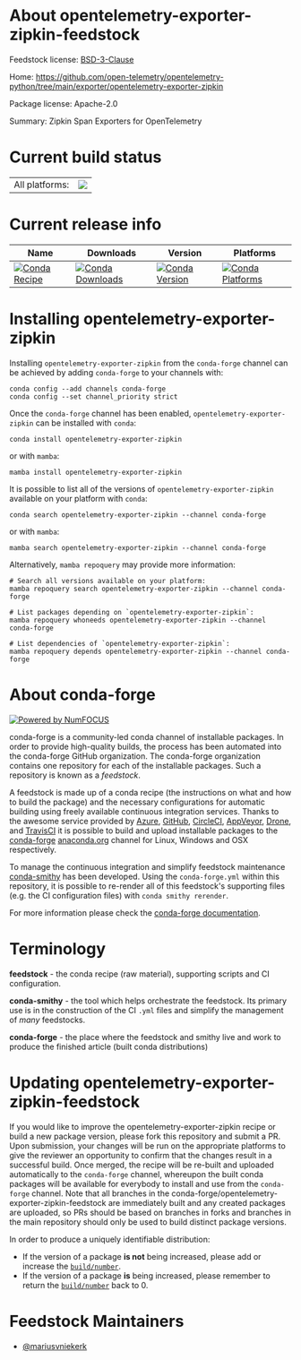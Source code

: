 About opentelemetry-exporter-zipkin-feedstock
=============================================

Feedstock license: [BSD-3-Clause](https://github.com/conda-forge/opentelemetry-exporter-zipkin-feedstock/blob/main/LICENSE.txt)

Home: https://github.com/open-telemetry/opentelemetry-python/tree/main/exporter/opentelemetry-exporter-zipkin

Package license: Apache-2.0

Summary: Zipkin Span Exporters for OpenTelemetry

Current build status
====================


<table><tr><td>All platforms:</td>
    <td>
      <a href="https://dev.azure.com/conda-forge/feedstock-builds/_build/latest?definitionId=13850&branchName=main">
        <img src="https://dev.azure.com/conda-forge/feedstock-builds/_apis/build/status/opentelemetry-exporter-zipkin-feedstock?branchName=main">
      </a>
    </td>
  </tr>
</table>

Current release info
====================

| Name | Downloads | Version | Platforms |
| --- | --- | --- | --- |
| [![Conda Recipe](https://img.shields.io/badge/recipe-opentelemetry--exporter--zipkin-green.svg)](https://anaconda.org/conda-forge/opentelemetry-exporter-zipkin) | [![Conda Downloads](https://img.shields.io/conda/dn/conda-forge/opentelemetry-exporter-zipkin.svg)](https://anaconda.org/conda-forge/opentelemetry-exporter-zipkin) | [![Conda Version](https://img.shields.io/conda/vn/conda-forge/opentelemetry-exporter-zipkin.svg)](https://anaconda.org/conda-forge/opentelemetry-exporter-zipkin) | [![Conda Platforms](https://img.shields.io/conda/pn/conda-forge/opentelemetry-exporter-zipkin.svg)](https://anaconda.org/conda-forge/opentelemetry-exporter-zipkin) |

Installing opentelemetry-exporter-zipkin
========================================

Installing `opentelemetry-exporter-zipkin` from the `conda-forge` channel can be achieved by adding `conda-forge` to your channels with:

```
conda config --add channels conda-forge
conda config --set channel_priority strict
```

Once the `conda-forge` channel has been enabled, `opentelemetry-exporter-zipkin` can be installed with `conda`:

```
conda install opentelemetry-exporter-zipkin
```

or with `mamba`:

```
mamba install opentelemetry-exporter-zipkin
```

It is possible to list all of the versions of `opentelemetry-exporter-zipkin` available on your platform with `conda`:

```
conda search opentelemetry-exporter-zipkin --channel conda-forge
```

or with `mamba`:

```
mamba search opentelemetry-exporter-zipkin --channel conda-forge
```

Alternatively, `mamba repoquery` may provide more information:

```
# Search all versions available on your platform:
mamba repoquery search opentelemetry-exporter-zipkin --channel conda-forge

# List packages depending on `opentelemetry-exporter-zipkin`:
mamba repoquery whoneeds opentelemetry-exporter-zipkin --channel conda-forge

# List dependencies of `opentelemetry-exporter-zipkin`:
mamba repoquery depends opentelemetry-exporter-zipkin --channel conda-forge
```


About conda-forge
=================

[![Powered by
NumFOCUS](https://img.shields.io/badge/powered%20by-NumFOCUS-orange.svg?style=flat&colorA=E1523D&colorB=007D8A)](https://numfocus.org)

conda-forge is a community-led conda channel of installable packages.
In order to provide high-quality builds, the process has been automated into the
conda-forge GitHub organization. The conda-forge organization contains one repository
for each of the installable packages. Such a repository is known as a *feedstock*.

A feedstock is made up of a conda recipe (the instructions on what and how to build
the package) and the necessary configurations for automatic building using freely
available continuous integration services. Thanks to the awesome service provided by
[Azure](https://azure.microsoft.com/en-us/services/devops/), [GitHub](https://github.com/),
[CircleCI](https://circleci.com/), [AppVeyor](https://www.appveyor.com/),
[Drone](https://cloud.drone.io/welcome), and [TravisCI](https://travis-ci.com/)
it is possible to build and upload installable packages to the
[conda-forge](https://anaconda.org/conda-forge) [anaconda.org](https://anaconda.org/)
channel for Linux, Windows and OSX respectively.

To manage the continuous integration and simplify feedstock maintenance
[conda-smithy](https://github.com/conda-forge/conda-smithy) has been developed.
Using the ``conda-forge.yml`` within this repository, it is possible to re-render all of
this feedstock's supporting files (e.g. the CI configuration files) with ``conda smithy rerender``.

For more information please check the [conda-forge documentation](https://conda-forge.org/docs/).

Terminology
===========

**feedstock** - the conda recipe (raw material), supporting scripts and CI configuration.

**conda-smithy** - the tool which helps orchestrate the feedstock.
                   Its primary use is in the construction of the CI ``.yml`` files
                   and simplify the management of *many* feedstocks.

**conda-forge** - the place where the feedstock and smithy live and work to
                  produce the finished article (built conda distributions)


Updating opentelemetry-exporter-zipkin-feedstock
================================================

If you would like to improve the opentelemetry-exporter-zipkin recipe or build a new
package version, please fork this repository and submit a PR. Upon submission,
your changes will be run on the appropriate platforms to give the reviewer an
opportunity to confirm that the changes result in a successful build. Once
merged, the recipe will be re-built and uploaded automatically to the
`conda-forge` channel, whereupon the built conda packages will be available for
everybody to install and use from the `conda-forge` channel.
Note that all branches in the conda-forge/opentelemetry-exporter-zipkin-feedstock are
immediately built and any created packages are uploaded, so PRs should be based
on branches in forks and branches in the main repository should only be used to
build distinct package versions.

In order to produce a uniquely identifiable distribution:
 * If the version of a package **is not** being increased, please add or increase
   the [``build/number``](https://docs.conda.io/projects/conda-build/en/latest/resources/define-metadata.html#build-number-and-string).
 * If the version of a package **is** being increased, please remember to return
   the [``build/number``](https://docs.conda.io/projects/conda-build/en/latest/resources/define-metadata.html#build-number-and-string)
   back to 0.

Feedstock Maintainers
=====================

* [@mariusvniekerk](https://github.com/mariusvniekerk/)


